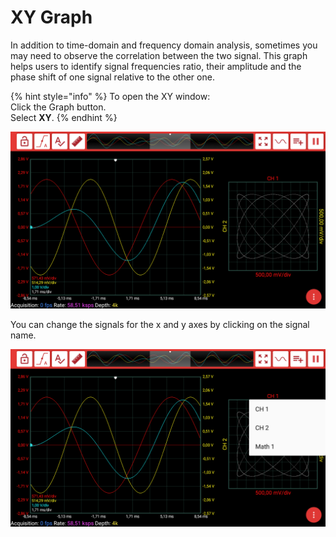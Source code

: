 # XY Graph

In addition to time-domain and frequency domain analysis, sometimes you may need to observe the correlation between the two signal. This graph helps users to identify signal frequencies ratio, their amplitude and the phase shift of one signal relative to the other one.

{% hint style="info" %}
To open the XY window:  
    Click the Graph button.  
    Select **XY**.
{% endhint %}

![](../../../../.gitbook/assets/image%20%2885%29.png)

You can change the signals for the x and y axes by clicking on the signal name.

![](../../../../.gitbook/assets/image%20%28127%29.png)

